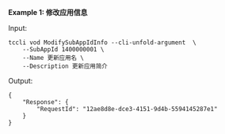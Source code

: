 **Example 1: 修改应用信息**



Input: 

```
tccli vod ModifySubAppIdInfo --cli-unfold-argument  \
    --SubAppId 1400000001 \
    --Name 更新应用名 \
    --Description 更新应用简介
```

Output: 
```
{
    "Response": {
        "RequestId": "12ae8d8e-dce3-4151-9d4b-5594145287e1"
    }
}
```

